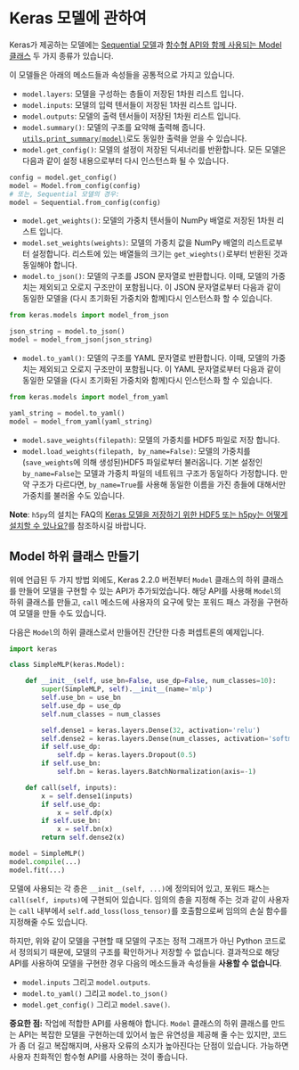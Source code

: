# Keras 모델에 관하여

Keras가 제공하는 모델에는 [Sequential 모델](./models/sequential.md)과 [함수형 API와 함께 사용되는 Model 클래스](/models/model) 두 가지 종류가 있습니다.

이 모델들은 아래의 메소드들과 속성들을 공통적으로 가지고 있습니다.

- `model.layers`: 모델을 구성하는 층들이 저장된 1차원 리스트 입니다.
- `model.inputs`: 모델의 입력 텐서들이 저장된 1차원 리스트 입니다.
- `model.outputs`: 모델의 출력 텐서들이 저장된 1차원 리스트 입니다.
- `model.summary()`: 모델의 구조를 요약해 출력해 줍니다. [`utils.print_summary(model)`](/utils/#print_summary)로도 동일한 출력을 얻을 수 있습니다.
- `model.get_config()`: 모델의 설정이 저장된 딕셔너리를 반환합니다. 모든 모델은 다음과 같이 설정 내용으로부터 다시 인스턴스화 될 수 있습니다.

```python
config = model.get_config()
model = Model.from_config(config)
# 또는, Sequential 모델의 경우:
model = Sequential.from_config(config)
```

- `model.get_weights()`: 모델의 가중치 텐서들이 NumPy 배열로 저장된 1차원 리스트 입니다.
- `model.set_weights(weights)`: 모델의 가중치 값을 NumPy 배열의 리스트로부터 설정합니다. 리스트에 있는 배열들의 크기는 `get_wieghts()`로부터 반환된 것과 동일해야 합니다.
- `model.to_json()`: 모델의 구조를 JSON 문자열로 반환합니다. 이때, 모델의 가중치는 제외되고 오로지 구조만이 포함됩니다. 이 JSON 문자열로부터 다음과 같이 동일한 모델을 (다시 초기화된 가중치와 함께)다시 인스턴스화 할 수 있습니다.

```python
from keras.models import model_from_json

json_string = model.to_json()
model = model_from_json(json_string)
```

- `model.to_yaml()`: 모델의 구조를 YAML 문자열로 반환합니다. 이때, 모델의 가중치는 제외되고 오로지 구조만이 포함됩니다. 이 YAML 문자열로부터 다음과 같이 동일한 모델을 (다시 초기화된 가중치와 함께)다시 인스턴스화 할 수 있습니다.

```python
from keras.models import model_from_yaml

yaml_string = model.to_yaml()
model = model_from_yaml(yaml_string)
```

- `model.save_weights(filepath)`: 모델의 가중치를 HDF5 파일로 저장 합니다.
- `model.load_weights(filepath, by_name=False)`: 모델의 가중치를 (`save_weights`에 의해 생성된)HDF5 파일로부터 불러옵니다. 기본 설정인 `by_name=False`는 모델과 가중치 파일의 네트워크 구조가 동일하다 가정합니다. 만약 구조가 다르다면, `by_name=True`를 사용해 동일한 이름을 가진 층들에 대해서만 가중치를 불러올 수도 있습니다.

**Note**: `h5py`의 설치는 FAQ의 [Keras 모델을 저장하기 위한 HDF5 또는 h5py는 어떻게 설치할 수 있나요?](/getting-started/faq/#how-can-i-install-HDF5-or-h5py-to-save-my-models-in-Keras)를 참조하시길 바랍니다.

## Model 하위 클래스 만들기

위에 언급된 두 가지 방법 외에도, Keras 2.2.0 버전부터 `Model` 클래스의 하위 클래스를 만들어 모델을 구현할 수 있는 API가 추가되었습니다. 해당 API를 사용해 `Model`의 하위 클래스를 만들고, `call` 메소드에 사용자의 요구에 맞는 포워드 패스 과정을 구현하여 모델을 만들 수도 있습니다.

다음은 `Model`의 하위 클래스로서 만들어진 간단한 다층 퍼셉트론의 예제입니다.

```python
import keras

class SimpleMLP(keras.Model):

    def __init__(self, use_bn=False, use_dp=False, num_classes=10):
        super(SimpleMLP, self).__init__(name='mlp')
        self.use_bn = use_bn
        self.use_dp = use_dp
        self.num_classes = num_classes

        self.dense1 = keras.layers.Dense(32, activation='relu')
        self.dense2 = keras.layers.Dense(num_classes, activation='softmax')
        if self.use_dp:
            self.dp = keras.layers.Dropout(0.5)
        if self.use_bn:
            self.bn = keras.layers.BatchNormalization(axis=-1)

    def call(self, inputs):
        x = self.dense1(inputs)
        if self.use_dp:
            x = self.dp(x)
        if self.use_bn:
            x = self.bn(x)
        return self.dense2(x)

model = SimpleMLP()
model.compile(...)
model.fit(...)
```

모델에 사용되는 각 층은 `__init__(self, ...)`에 정의되어 있고, 포워드 패스는 `call(self, inputs)`에 구현되어 있습니다. 임의의 층을 지정해 주는 것과 같이 사용자는 `call` 내부에서 `self.add_loss(loss_tensor)`를 호출함으로써 임의의 손실 함수를 지정해줄 수도 있습니다.

하지만, 위와 같이 모델을 구현할 때 모델의 구조는 정적 그래프가 아닌 Python 코드로서 정의되기 때문에, 모델의 구조를 확인하거나 저장할 수 없습니다. 결과적으로 해당 API를 사용하여 모델을 구현한 경우 다음의 메소드들과 속성들을 **사용할 수 없습니다**. 

- `model.inputs` 그리고 `model.outputs`.
- `model.to_yaml()` 그리고 `model.to_json()`
- `model.get_config()` 그리고 `model.save()`.

**중요한 점:** 작업에 적합한 API를 사용해야 합니다. `Model` 클래스의 하위 클래스를 만드는 API는 복잡한 모델을 구현하는데 있어서 높은 유연성을 제공해 줄 수는 있지만, 코드가 좀 더 길고 복잡해지며, 사용자 오류의 소지가 높아진다는 단점이 있습니다. 가능하면 사용자 친화적인 함수형 API를 사용하는 것이 좋습니다.
